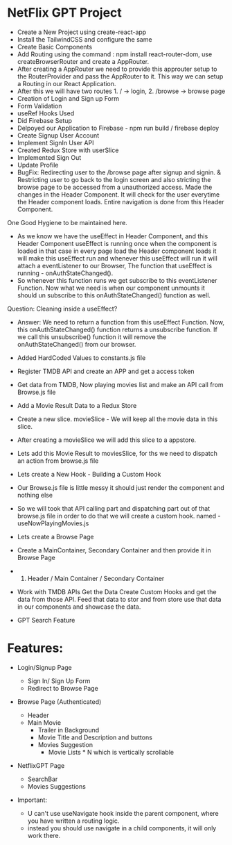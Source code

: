 # NetFlix GPT Project

- Create a New Project using create-react-app
- Install the TailwindCSS and configure the same
- Create Basic Components
- Add Routing using the command : npm install react-router-dom, use createBrowserRouter and create a AppRouter.
- After creating a AppRouter we need to provide this approuter setup to the RouterProvider and pass the AppRouter to it. This way we can setup a Routing in our React Application.
- After this we will have two routes 1. / -> login, 2. /browse -> browse page
- Creation of Login and Sign up Form
- Form Validation
- useRef Hooks Used
- Did Firebase Setup
- Delpoyed our Application to Firebase - npm run build / firebase deploy
- Create Signup User Account
- Implement SignIn User API
- Created Redux Store with userSlice
- Implemented Sign Out
- Update Profile
- BugFix: Redirecting user to the /browse page after signup and signin. & Restricting user to go back to the login screen and also stricting the browse page to be accessed from a unauthorized access. Made the changes in the Header Component. It will check for the user everytime the Header component loads. Entire navigation is done from this Header Component.

One Good Hygiene to be maintained here.

- As we know we have the useEffect in Header Component, and this Header Component useEffect is running once when the component is loaded in that case in every page load the Header component loads it will make this useEffect run and whenever this useEffect will run it will attach a eventListener to our Browser, The function that useEffect is running - onAuthStateChanged().
- So whenever this function runs we get subscribe to this eventListener Function.
  Now what we need is when our component unmounts it should un subscribe to this onAuthStateChanged() function as well.

Question:
Cleaning inside a useEffect?

- Answer: We need to return a function from this useEffect Function.
  Now, this onAuthStateChanged() function returns a unsubscribe function.
  If we call this unsubscribe() function it will remove the onAuthStateChanged() from our browser.

- Added HardCoded Values to constants.js file
- Register TMDB API and create an APP and get a access token
- Get data from TMDB, Now playing movies list and make an API call from Browse.js file
- Add a Movie Result Data to a Redux Store
- Create a new slice. movieSlice - We will keep all the movie data in this slice.
- After creating a movieSlice we will add this slice to a appstore.
- Lets add this Movie Result to moviesSlice, for ths we need to dispatch an action from browse.js file

- Lets create a New Hook - Building a Custom Hook
- Our Browse.js file is little messy it should just render the component and nothing else
- So we will took that API calling part and dispatching part out of that browse.js file in order to do that we will create a custom hook. named - useNowPlayingMovies.js

- Lets create a Browse Page
- Create a MainContainer, Secondary Container and then provide it in Browse Page
- 1. Header / Main Container / Secondary Container
- Work with TMDB APIs Get the Data Create Custom Hooks and get the data from those API. Feed that data to stor and from store use that data in our components and showcase the data.

- GPT Search Feature

# Features:

- Login/Signup Page
  - Sign In/ Sign Up Form
  - Redirect to Browse Page
- Browse Page (Authenticated)
  - Header
  - Main Movie
    - Trailer in Background
    - Movie Title and Description and buttons
    - Movies Suggestion
      - Movie Lists \* N which is vertically scrollable
- NetflixGPT Page

  - SearchBar
  - Movies Suggestions

- Important:
  - U can't use useNavigate hook inside the parent component, where you have written a routing logic.
  - instead you should use navigate in a child components, it will only work there.
